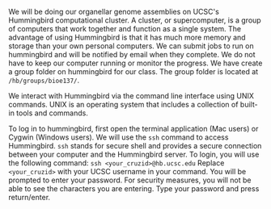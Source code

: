 We will be doing our organellar genome assemblies on UCSC's Hummingbird computational cluster. A cluster, or supercomputer, is a group of computers that work together and function as a single system. The advantage of using Hummingbird is that it has much more memory and storage than your own personal computers. We can submit jobs to run on hummingbird and will be notified by email when they complete. We do not have to keep our computer running or monitor the progress. We have create a group folder on hummingbird for our class. The group folder is located at `/hb/groups/bioe137/`.

We interact with Hummingbird via the command line interface using UNIX commands. UNIX is an operating system that includes a collection of built-in tools and commands.

To log in to hummingbird, first open the terminal application (Mac users) or Cygwin (Windows users). We will use the `ssh` command to access Hummingbird. `ssh` stands for secure shell and provides a secure connection between your computer and the Hummingbird server. To login, you will use the following command:  `ssh <your_cruzid>@hb.ucsc.edu`  Replace `<your_cruzid>` with your UCSC username in your command. You will be prompted to enter your password. For security measures, you will not be able to see the characters you are entering. Type your password and press return/enter. 
